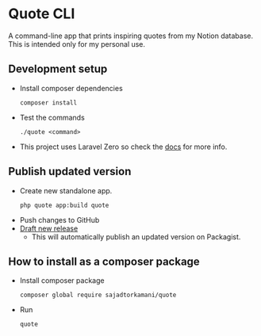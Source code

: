 # Quote CLI

A command-line app that prints inspiring quotes from my Notion database. This is intended only for
my personal use.

## Development setup

- Install composer dependencies
    ```shell
    composer install
    ```
- Test the commands
  ```shell
  ./quote <command>
  ```
- This project uses Laravel Zero so check the [docs](https://laravel-zero.com/docs/introduction) for
  more info.

## Publish updated version
- Create new standalone app.
  ```shell
  php quote app:build quote
  ```
- Push changes to GitHub
- [Draft new release](https://github.com/sajadtorkamani/quote/releases/new)
    - This will automatically publish an updated version on Packagist.

## How to install as a composer package

- Install composer package
  ```shell
  composer global require sajadtorkamani/quote
  ```
- Run
  ```shell
  quote
  ```
